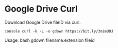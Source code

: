 # Google Drive Curl
Download Google Drive fileID via curl.

```console curl -k -L -o gdown https://bit.ly/3mimUDJ```

Usage: bash gdown filename.extension fileid
